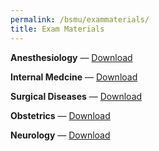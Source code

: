 ```yaml
---
permalink: /bsmu/exammaterials/
title: Exam Materials
---
```


**Anesthesiology**		— <a href="/assets/exampdf/anesthi.pdf" download="Anesthesiology">Download</a> <p id="demo"></p> <!-- Display the countdown timer in an element -->
<script>
// Set the date we're counting down to
var countDownDate = new Date("Jun 2, 2023 08:00:00").getTime();

// Update the count down every 1 second
var x = setInterval(function() {

  // Get today's date and time
  var now = new Date().getTime();

  // Find the distance between now and the count down date
  var distance = countDownDate - now;

  // Time calculations for days, hours, minutes and seconds
  var days = Math.floor(distance / (1000 * 60 * 60 * 24));
  var hours = Math.floor((distance % (1000 * 60 * 60 * 24)) / (1000 * 60 * 60));
  var minutes = Math.floor((distance % (1000 * 60 * 60)) / (1000 * 60));
  var seconds = Math.floor((distance % (1000 * 60)) / 1000);

  // Display the result in the element with id="demo"
  document.getElementById("demo").innerHTML = days + "d " + hours + "h "
  + minutes + "m " + seconds + "s ";

  // If the count down is finished, write some text
  if (distance < 0) {
    clearInterval(x);
    document.getElementById("demo").innerHTML = "Done";
  }
}, 1000);
</script>

**Internal Medcine**	— <a href="/assets/exampdf/id.pdf" download="Internal Medcine">Download</a>

**Surgical Diseases**	— <a href="/assets/exampdf/surgical.pdf" download="Surgical Diseases">Download</a>

**Obstetrics**			— <a href="/assets/exampdf/obsgyne.pdf" download="Obstetrics">Download</a>

**Neurology**			— <a href="/assets/exampdf/neuro.pdf" download="Neurology">Download</a>